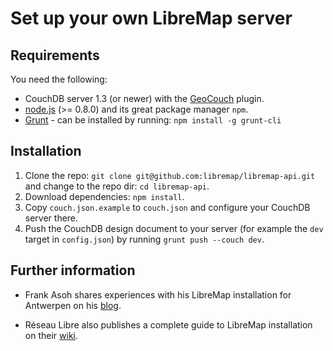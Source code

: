 # Set up your own LibreMap server

## Requirements
You need the following:
* CouchDB server 1.3 (or newer) with the [GeoCouch](https://github.com/couchbase/geocouch/) plugin.
* [node.js](http://nodejs.org/) (>= 0.8.0) and its great package manager `npm`.
* [Grunt](http://gruntjs.com/) - can be installed by running: ```npm install -g grunt-cli```

## Installation
1. Clone the repo: ```git clone git@github.com:libremap/libremap-api.git``` and change to the repo dir: ```cd libremap-api```.
2. Download dependencies: ```npm install```.
3. Copy `couch.json.example` to `couch.json` and configure your CouchDB server there.
4. Push the CouchDB design document to your server (for example the `dev` target in `config.json`) by running ```grunt push --couch dev```.

## Further information

* Frank Asoh shares experiences with his LibreMap installation for Antwerpen on his [blog](http://internshipua.blogspot.be/).

* Réseau Libre also publishes a complete guide to LibreMap installation on their [wiki](http://wiki.reseaulibre.ca/documentation/libremap/installation/).
